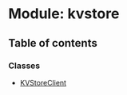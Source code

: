 # Module: kvstore

## Table of contents

### Classes

- [KVStoreClient](../wiki/kvstore.KVStoreClient)
